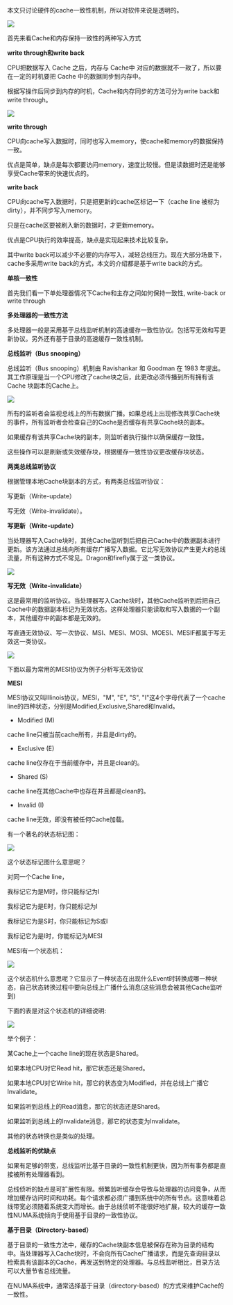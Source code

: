 本文只讨论硬件的cache一致性机制，所以对软件来说是透明的。

![](/assets/compute-arch-cache-consis1.png)

首先来看Cache和内存保持一致性的两种写入方式

**write through和write back**

CPU把数据写入 Cache 之后，内存与 Cache中 对应的数据就不一致了，所以要在一定的时机要把 Cache 中的数据同步到内存中。

根据写操作后同步到内存的时机，Cache和内存同步的方法可分为write back和write through。

![](/assets/compute-arch-cache-consis2.png)

**write through**

CPU向cache写入数据时，同时也写入memory，使cache和memory的数据保持一致。

优点是简单，缺点是每次都要访问memory，速度比较慢。但是读数据时还是能够享受Cache带来的快速优点的。

**write back**

CPU向cache写入数据时，只是把更新的cache区标记一下（cache line 被标为dirty），并不同步写入memory。

只是在cache区要被刷入新的数据时，才更新memory。

优点是CPU执行的效率提高，缺点是实现起来技术比较复杂。

其中write back可以减少不必要的内存写入，减轻总线压力。现在大部分场景下，cache多采用write back的方式，本文的介绍都是基于write back的方式。

**单核一致性**

首先我们看一下单处理器情况下Cache和主存之间如何保持一致性, write-back or write through

**多处理器的一致性方法**

多处理器一般是采用基于总线监听机制的高速缓存一致性协议。包括写无效和写更新协议。另外还有基于目录的高速缓存一致性机制。

**总线监听（Bus snooping）**

总线监听（Bus snooping）机制由 Ravishankar 和 Goodman 在 1983 年提出。其工作原理是当一个CPU修改了cache块之后，此更改必须传播到所有拥有该Cache 块副本的Cache上。

![](/assets/compute-arch-cache-consis3.png)

所有的监听者会监视总线上的所有数据广播。如果总线上出现修改共享Cache块的事件，所有监听者会检查自己的Cache是否缓存有共享Cache块的副本。

如果缓存有该共享Cache块的副本，则监听者执行操作以确保缓存一致性。

这些操作可以是刷新或失效缓存块，根据缓存一致性协议更改缓存块状态。

**两类总线监听协议**

根据管理本地Cache块副本的方式，有两类总线监听协议：

写更新（Write-update）

写无效（Write-invalidate）。

**写更新（Write-update）**

当处理器写入Cache块时，其他Cache监听到后把自己Cache中的数据副本进行更新。该方法通过总线向所有缓存广播写入数据。它比写无效协议产生更大的总线流量，所有这种方式不常见。Dragon和firefly属于这一类协议。

![](/assets/compute-arch-cache-consis5.png)

**写无效（Write-invalidate）**

这是最常用的监听协议。当处理器写入Cache块时，其他Cache监听到后把自己Cache中的数据副本标记为无效状态。这样处理器只能读取和写入数据的一个副本，其他缓存中的副本都是无效的。

写直通无效协议、写一次协议、MSI、MESI、MOSI、MOESI、MESIF都属于写无效这一类协议。

![](/assets/compute-arch-cache-consis6.png)

下面以最为常用的MESI协议为例子分析写无效协议

**MESI**

MESI协议又叫Illinois协议，MESI，"M", "E", "S", "I"这4个字母代表了一个cache line的四种状态，分别是Modified,Exclusive,Shared和Invalid。

* Modified \(M\)

cache line只被当前cache所有，并且是dirty的。

* Exclusive \(E\)

cache line仅存在于当前缓存中，并且是clean的。

* Shared \(S\)

cache line在其他Cache中也存在并且都是clean的。

* Invalid \(I\)

cache line无效，即没有被任何Cache加载。

有一个著名的状态标记图：

![](/assets/compute-arch-cache-consis7.png)

这个状态标记图什么意思呢？

对同一个Cache line，

我标记它为是M时，你只能标记为I

我标记它为是E时，你只能标记为I

我标记它为是S时，你只能标记为S或I

我标记它为是I时，你能标记为MESI

MESI有一个状态机：

![](/assets/compute-arch-cache-consis8.png)

这个状态机什么意思呢？它显示了一种状态在出现什么Event时转换成哪一种状态，自己状态转换过程中要向总线上广播什么消息\(这些消息会被其他Cache监听到\)

下面的表是对这个状态机的详细说明:

![](/assets/compute-arch-cache-consis9.png)

举个例子：

某Cache上一个cache line的现在状态是Shared。

如果本地CPU对它Read hit，那它状态还是Shared。

如果本地CPU对它Write hit，那它的状态变为Modified，并在总线上广播它Invalidate。

如果监听到总线上的Read消息，那它的状态还是Shared。

如果监听到总线上的Invalidate消息，那它的状态变为Invalidate。

其他的状态转换也是类似的处理。

**总线监听的优缺点**

如果有足够的带宽，总线监听比基于目录的一致性机制更快，因为所有事务都是直接被所有处理器看到。

总线侦听的缺点是可扩展性有限。频繁监听缓存会导致与处理器的访问竞争，从而增加缓存访问时间和功耗。每个请求都必须广播到系统中的所有节点。这意味着总线带宽必须随着系统变大而增长。由于总线侦听不能很好地扩展，较大的缓存一致性NUMA系统倾向于使用基于目录的一致性协议。

**基于目录（Directory-based）**

基于目录的一致性方法中，缓存的Cache块副本信息被保存在称为目录的结构中。当处理器写入Cache块时，不会向所有Cache广播请求，而是先查询目录以检索具有该副本的Cache，再发送到特定的处理器。与总线监听相比，目录方法可以大量节省总线流量。

在NUMA系统中，通常选择基于目录（directory-based）的方式来维护Cache的一致性。

